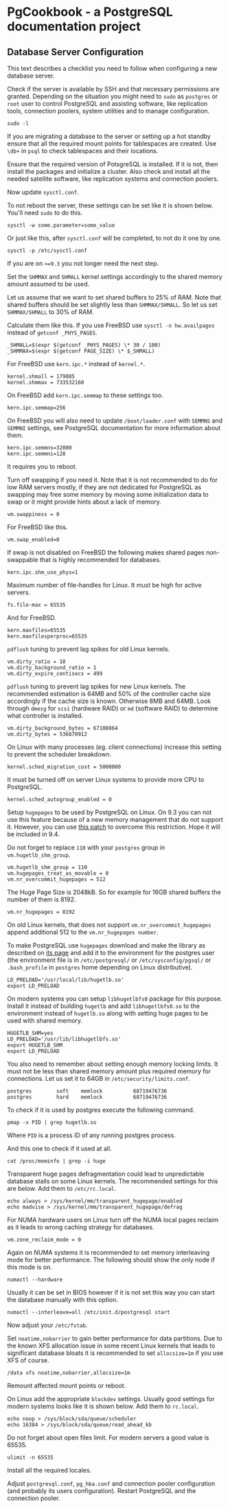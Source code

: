# PgCookbook - a PostgreSQL documentation project

## Database Server Configuration

This text describes a checklist you need to follow when configuring a
new database server.

Check if the server is available by SSH and that necessary permissions
are granted. Depending on the situation you might need to `sudo` as
`postgres` or `root` user to control PostgreSQL and assisting
software, like replication tools, connection poolers, system utilities
and to manage configuration.

    sudo -l

If you are migrating a database to the server or setting up a hot
standby ensure that all the required mount points for tablespaces are
created. Use `\db+` in `psql` to check tablespaces and their
locations.

Ensure that the required version of PotsgreSQL is installed. If it is
not, then install the packages and initialize a cluster. Also check
and install all the needed satellite software, like replication
systems and connection poolers.

Now update `sysctl.conf`.

To not reboot the server, these settings can be set like it is shown
below. You'll need `sudo` to do this.

    sysctl -w some.parameter=some_value

Or just like this, after `sysctl.conf` will be completed, to not do it
one by one.

    sysctl -p /etc/sysctl.conf

If you are on `>=9.3` you not longer need the next step.

Set the `SHMMAX` and `SHMALL` kernel settings accordingly to the
shared memory amount assumed to be used.

Let us assume that we want to set shared buffers to 25% of RAM. Note
that shared buffers should be set slightly less than
`SHMMAX/SHMALL`. So let us set `SHMMAX/SHMALL` to 30% of RAM.

Calculate them like this. If you use FreeBSD use `sysctl -n
hw.availpages` instead of `getconf _PHYS_PAGES`.

    _SHMALL=$(expr $(getconf _PHYS_PAGES) \* 30 / 100)
    _SHMMAX=$(expr $(getconf PAGE_SIZE) \* $_SHMALL)

For FreeBSD use `kern.ipc.*` instead of `kernel.*`.

    kernel.shmall = 179085
    kernel.shmmax = 733532160

On FreeBSD add `kern.ipc.semmap` to these settings too.

    kern.ipc.semmap=256

On FreeBSD you will also need to update `/boot/loader.conf` with
`SEMMNS` and `SEMMNI` settings, see PostgreSQL documentation for more
information about them.

    kern.ipc.semmns=32000
    kern.ipc.semmni=128

It requires you to reboot.

Turn off swapping if you need it. Note that it is not recommended to
do for low RAM servers mostly, if they are not dedicated for
PostgreSQL as swapping may free some memory by moving some
initialization data to swap or it might provide hints about a lack of
memory.

    vm.swappiness = 0

For FreeBSD like this.

    vm.swap_enabled=0

If swap is not disabled on FreeBSD the following makes shared pages
non-swappable that is highly recommended for databases.

    kern.ipc.shm_use_phys=1

Maximum number of file-handles for Linux. It must be high for active
servers.

    fs.file-max = 65535

And for FreeBSD.

    kern.maxfiles=65535
    kern.maxfilesperproc=65535

`pdflush` tuning to prevent lag spikes for old Linux kernels.

    vm.dirty_ratio = 10
    vm.dirty_background_ratio = 1
    vm.dirty_expire_centisecs = 499

`pdflush` tuning to prevent lag spikes for new Linux kernels. The
recommended estimation is 64MB and 50% of the controller cache size
accordingly if the cache size is known. Otherwise 8MB and 64MB. Look
through `dmesg` for `scsi` (hardware RAID) or `md` (software RAID) to
determine what controller is installed.

    vm.dirty_background_bytes = 67108864
    vm.dirty_bytes = 536870912

On Linux with many processes (eg. client connections) increase this
setting to prevent the scheduler breakdown.

    kernel.sched_migration_cost = 5000000

It must be turned off on server Linux systems to provide more CPU to
PostgreSQL.

    kernel.sched_autogroup_enabled = 0

Setup `hugepages` to be used by PostgreSQL on Linux. On 9.3 you can
not use this feature because of a new memory management that do not
support it. However, you can use [this patch][2] to overcome this
restriction. Hope it will be included in 9.4.

Do not forget to replace `110` with your `postgres` group in
`vm.hugetlb_shm_group`.

    vm.hugetlb_shm_group = 110
    vm.hugepages_treat_as_movable = 0
    vm.nr_overcommit_hugepages = 512

The Huge Page Size is 2048kB. So for example for 16GB shared buffers
the number of them is 8192.

    vm.nr_hugepages = 8192

On old Linux kernels, that does not support
`vm.nr_overcommit_hugepages` append additional 512 to the
`vm.nr_hugepages number`.

To make PostgreSQL use `hugepages` download and make the library as
described on [its page][1] and add it to the environment for the
postgres user (the environment file is in `/etc/postgresql/` or
`/etc/sysconfig/pgsql/` or `.bash_profile` in `postgres` home
depending on Linux distributive).

    LD_PRELOAD='/usr/local/lib/hugetlb.so'
    export LD_PRELOAD

On modern systems you can setup `libhugetlbfs0` package for this
purpose. Install it instead of building `hugetlb` and add
`libhugetlbfs0.so` to the environment instead of `hugetlb.so` along
with setting huge pages to be used with shared memory.

    HUGETLB_SHM=yes
    LD_PRELOAD='/usr/lib/libhugetlbfs.so'
    export HUGETLB_SHM
    export LD_PRELOAD

You also need to remember about setting enough memory locking
limits. It must not be less than shared memory amount plus required
memory for connections. Let us set it to 64GB in
`/etc/security/limits.conf`.

    postgres        soft    memlock          68719476736
    postgres        hard    memlock          68719476736

To check if it is used by postgres execute the following command.

    pmap -x PID | grep hugetlb.so

Where `PID` is a process ID of any running postgres process.

And this one to check if it used at all.

    cat /proc/meminfo | grep -i huge

Transparent huge pages defragmentation could lead to unpredictable
database stalls on some Linux kernels. The recommended settings for
this are below. Add them to `/etc/rc.local`.

    echo always > /sys/kernel/mm/transparent_hugepage/enabled
    echo madvise > /sys/kernel/mm/transparent_hugepage/defrag

For NUMA hardware users on Linux turn off the NUMA local pages reclaim
as it leads to wrong caching strategy for databases.

    vm.zone_reclaim_mode = 0

Again on NUMA systems it is recommended to set memory interleaving
mode for better performance. The following should show the only node
if this mode is on.

    numactl --hardware

Usually it can be set in BIOS however if it is not set this way you
can start the database manually with this option.

    numactl --interleave=all /etc/init.d/postgresql start

Now adjust your `/etc/fstab`. 

Set `noatime,nobarrier` to gain better performance for data
partitions. Due to the known XFS allocation issue in some recent Linux
kernels that leads to significant database bloats it is recommended to
set `allocsize=1m` if you use XFS of course.

    /data xfs noatime,nobarrier,allocsize=1m

Remount affected mount points or reboot.

On Linux add the appropriate `blockdev` settings. Usually good
settings for modern systems looks like it is shown below. Add them to
`rc.local`.

    echo noop > /sys/block/sda/queue/scheduler
    echo 16384 > /sys/block/sda/queue/read_ahead_kb

Do not forget about open files limit. For modern servers a good value
is 65535.

    ulimit -n 65535

Install all the required locales.

Adjust `postgresql.conf`, `pg_hba.conf` and connection pooler
configuration (and probably its users configuration). Restart
PostgreSQL and the connection pooler.

[1]: http://oss.linbit.com/hugetlb/
[2]: http://www.postgresql.org/message-id/flat/CA+TgmoZypzzdyVj1cpPJ9O-Nh-A9_Uqdz5w4Ete_QzMEoX01-Q@mail.gmail.com
